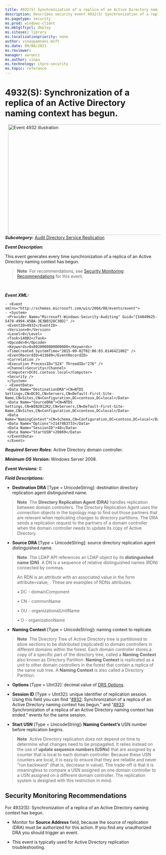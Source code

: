 ```yaml
---
title: 4932(S) Synchronization of a replica of an Active Directory naming context has begun. (Windows 10)
description: Describes security event 4932(S) Synchronization of a replica of an Active Directory naming context has begun.
ms.pagetype: security
ms.prod: windows-client
ms.mktglfcycl: deploy
ms.sitesec: library
ms.localizationpriority: none
author: vinaypamnani-msft
ms.date: 09/08/2021
ms.reviewer: 
manager: aaroncz
ms.author: vinpa
ms.technology: itpro-security
ms.topic: reference
---
```


# 4932(S): Synchronization of a replica of an Active Directory naming context has begun.


<img src="images/event-4932.png" alt="Event 4932 illustration" width="774" height="363" hspace="10" align="left" />

***Subcategory:***&nbsp;[Audit Directory Service Replication](audit-directory-service-replication.md)

***Event Description:***

This event generates every time synchronization of a replica of an Active Directory naming context has begun.

> **Note**&nbsp;&nbsp;For recommendations, see [Security Monitoring Recommendations](#security-monitoring-recommendations) for this event.

<br clear="all">

***Event XML:***
```
- <Event xmlns="http://schemas.microsoft.com/win/2004/08/events/event">
- <System>
 <Provider Name="Microsoft-Windows-Security-Auditing" Guid="{54849625-5478-4994-A5BA-3E3B0328C30D}" /> 
 <EventID>4932</EventID> 
 <Version>0</Version> 
 <Level>0</Level> 
 <Task>14082</Task> 
 <Opcode>0</Opcode> 
 <Keywords>0x8020000000000000</Keywords> 
 <TimeCreated SystemTime="2015-09-02T02:06:03.814642100Z" /> 
 <EventRecordID>413689</EventRecordID> 
 <Correlation /> 
 <Execution ProcessID="524" ThreadID="276" /> 
 <Channel>Security</Channel> 
 <Computer>DC01.contoso.local</Computer> 
 <Security /> 
 </System>
- <EventData>
 <Data Name="DestinationDRA">CN=NTDS Settings,CN=DC01,CN=Servers,CN=Default-First-Site-Name,CN=Sites,CN=Configuration,DC=contoso,DC=local</Data> 
 <Data Name="SourceDRA">CN=NTDS Settings,CN=WIN2012R2,CN=Servers,CN=Default-First-Site-Name,CN=Sites,CN=Configuration,DC=contoso,DC=local</Data> 
 <Data Name="NamingContext">CN=Schema,CN=Configuration,DC=contoso,DC=local</Data> 
 <Data Name="Options">2147483733</Data> 
 <Data Name="SessionID">48</Data> 
 <Data Name="StartUSN">20869</Data> 
 </EventData>
 </Event>
```

***Required Server Roles:*** Active Directory domain controller.

***Minimum OS Version:*** Windows Server 2008.

***Event Versions:*** 0.

***Field Descriptions:***

-   **Destination DRA** \[Type = UnicodeString\]: destination directory replication agent distinguished name.

> **Note**&nbsp;&nbsp;The **Directory Replication Agent (DRA)** handles replication between domain controllers. The Directory Replication Agent uses the connection objects in the topology map to find out those partners that are relevant when replicating changes to directory partitions. The DRA sends a replication request to the partners of a domain controller when the domain controller needs to update its copy of Active Directory.

-   **Source DRA** \[Type = UnicodeString\]: source directory replication agent distinguished name.

> **Note**&nbsp;&nbsp;The LDAP API references an LDAP object by its **distinguished name (DN)**. A DN is a sequence of relative distinguished names (RDN) connected by commas.
> 
> An RDN is an attribute with an associated value in the form attribute=value; . These are examples of RDNs attributes:
> 
> • DC - domainComponent
> 
> • CN - commonName
> 
> • OU - organizationalUnitName
> 
> • O - organizationName

-   **Naming Context** \[Type = UnicodeString\]**:** naming context to replicate.

> **Note**&nbsp;&nbsp;The Directory Tree of Active Directory tree is partitioned to allow sections to be distributed (replicated) to domain controllers in different domains within the forest. Each domain controller stores a copy of a specific part of the directory tree, called a **Naming Context** also known as Directory Partition. **Naming Context** is replicated as a unit to other domain controllers in the forest that contain a replica of the same sub tree. A **Naming Context** is also called a Directory Partition.

-   **Options** \[Type = UInt32\]: decimal value of [DRS Options](/openspecs/windows_protocols/ms-drsr/ac9c8a11-cd46-4080-acbf-9faa86344030).

-   **Session ID** \[Type = UInt32\]**:** unique identifier of replication session. Using this field you can find “[4932](event-4932.md): Synchronization of a replica of an Active Directory naming context has begun.” and “[4933](event-4933.md): Synchronization of a replica of an Active Directory naming context has ended.” events for the same session.

-   **Start USN** \[Type = UnicodeString\]**: Naming Context’s** USN number before replication begins.

> **Note**&nbsp;&nbsp;Active Directory replication does not depend on time to determine what changes need to be propagated. It relies instead on the use of **update sequence numbers (USNs)** that are assigned by a counter that is local to each domain controller. Because these USN counters are local, it is easy to ensure that they are reliable and never "run backward" (that is, decrease in value). The trade-off is that it is meaningless to compare a USN assigned on one domain controller to a USN assigned on a different domain controller. The replication system is designed with this restriction in mind.

## Security Monitoring Recommendations

For 4932(S): Synchronization of a replica of an Active Directory naming context has begun.

-   Monitor for **Source Address** field, because the source of replication (DRA) must be authorized for this action. If you find any unauthorized DRA you should trigger an event.

-   This event is typically used for Active Directory replication troubleshooting.